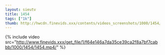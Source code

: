 ```yaml
--- 
layout: sieutv
title: 1454
tags: ["1k"]
thumb: http://hwcdn.finevids.xxx/contents/videos_screenshots/1000/1454/preview.mp4.jpg
---
```

{% include video src="http://www.finevids.xxx/get_file/1/f64e146a7da35ce39ca2f8a7bf7cabbb/1000/1454/1454.mp4/" %} 
